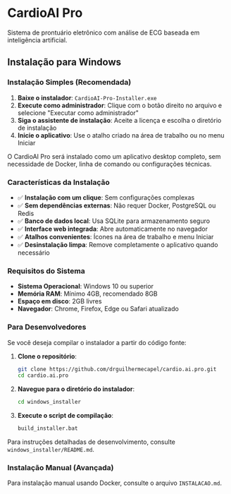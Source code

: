 # CardioAI Pro

Sistema de prontuário eletrônico com análise de ECG baseada em inteligência artificial.

## Instalação para Windows

### Instalação Simples (Recomendada)

1. **Baixe o instalador**: `CardioAI-Pro-Installer.exe`
2. **Execute como administrador**: Clique com o botão direito no arquivo e selecione "Executar como administrador"
3. **Siga o assistente de instalação**: Aceite a licença e escolha o diretório de instalação
4. **Inicie o aplicativo**: Use o atalho criado na área de trabalho ou no menu Iniciar

O CardioAI Pro será instalado como um aplicativo desktop completo, sem necessidade de Docker, linha de comando ou configurações técnicas.

### Características da Instalação

- ✅ **Instalação com um clique**: Sem configurações complexas
- ✅ **Sem dependências externas**: Não requer Docker, PostgreSQL ou Redis
- ✅ **Banco de dados local**: Usa SQLite para armazenamento seguro
- ✅ **Interface web integrada**: Abre automaticamente no navegador
- ✅ **Atalhos convenientes**: Ícones na área de trabalho e menu Iniciar
- ✅ **Desinstalação limpa**: Remove completamente o aplicativo quando necessário

### Requisitos do Sistema

- **Sistema Operacional**: Windows 10 ou superior
- **Memória RAM**: Mínimo 4GB, recomendado 8GB
- **Espaço em disco**: 2GB livres
- **Navegador**: Chrome, Firefox, Edge ou Safari atualizado

### Para Desenvolvedores

Se você deseja compilar o instalador a partir do código fonte:

1. **Clone o repositório**:
   ```bash
   git clone https://github.com/drguilhermecapel/cardio.ai.pro.git
   cd cardio.ai.pro
   ```

2. **Navegue para o diretório do instalador**:
   ```bash
   cd windows_installer
   ```

3. **Execute o script de compilação**:
   ```bash
   build_installer.bat
   ```

Para instruções detalhadas de desenvolvimento, consulte `windows_installer/README.md`.

### Instalação Manual (Avançada)

Para instalação manual usando Docker, consulte o arquivo `INSTALACAO.md`.
